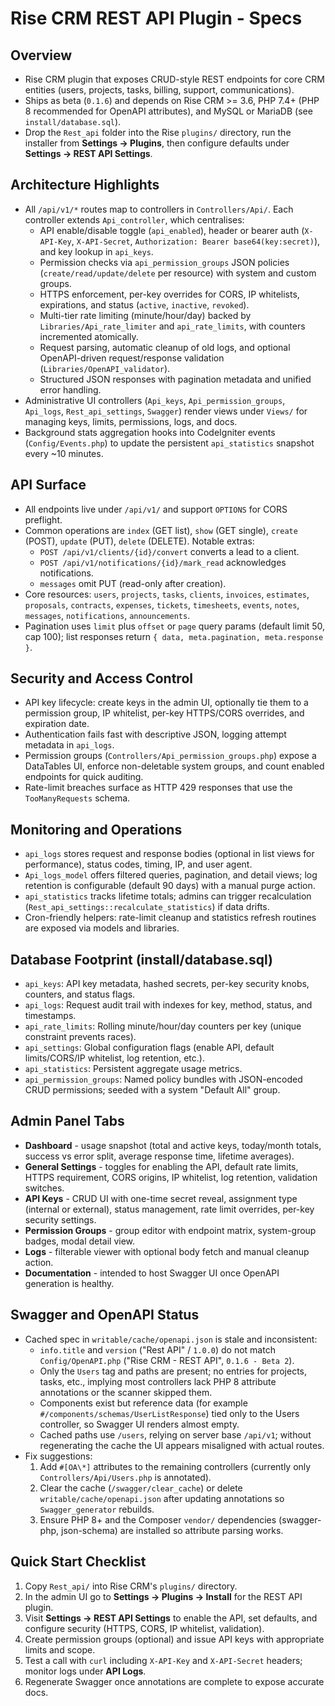 # Rise CRM REST API Plugin - Specs

## Overview
- Rise CRM plugin that exposes CRUD-style REST endpoints for core CRM entities (users, projects, tasks, billing, support, communications).
- Ships as beta (`0.1.6`) and depends on Rise CRM >= 3.6, PHP 7.4+ (PHP 8 recommended for OpenAPI attributes), and MySQL or MariaDB (see `install/database.sql`).
- Drop the `Rest_api` folder into the Rise `plugins/` directory, run the installer from **Settings -> Plugins**, then configure defaults under **Settings -> REST API Settings**.

## Architecture Highlights
- All `/api/v1/*` routes map to controllers in `Controllers/Api/`. Each controller extends `Api_controller`, which centralises:
  - API enable/disable toggle (`api_enabled`), header or bearer auth (`X-API-Key`, `X-API-Secret`, `Authorization: Bearer base64(key:secret)`), and key lookup in `api_keys`.
  - Permission checks via `api_permission_groups` JSON policies (`create/read/update/delete` per resource) with system and custom groups.
  - HTTPS enforcement, per-key overrides for CORS, IP whitelists, expirations, and status (`active`, `inactive`, `revoked`).
  - Multi-tier rate limiting (minute/hour/day) backed by `Libraries/Api_rate_limiter` and `api_rate_limits`, with counters incremented atomically.
  - Request parsing, automatic cleanup of old logs, and optional OpenAPI-driven request/response validation (`Libraries/OpenAPI_validator`).
  - Structured JSON responses with pagination metadata and unified error handling.
- Administrative UI controllers (`Api_keys`, `Api_permission_groups`, `Api_logs`, `Rest_api_settings`, `Swagger`) render views under `Views/` for managing keys, limits, permissions, logs, and docs.
- Background stats aggregation hooks into CodeIgniter events (`Config/Events.php`) to update the persistent `api_statistics` snapshot every ~10 minutes.

## API Surface
- All endpoints live under `/api/v1/` and support `OPTIONS` for CORS preflight.
- Common operations are `index` (GET list), `show` (GET single), `create` (POST), `update` (PUT), `delete` (DELETE). Notable extras:
  - `POST /api/v1/clients/{id}/convert` converts a lead to a client.
  - `POST /api/v1/notifications/{id}/mark_read` acknowledges notifications.
  - `messages` omit PUT (read-only after creation).
- Core resources: `users`, `projects`, `tasks`, `clients`, `invoices`, `estimates`, `proposals`, `contracts`, `expenses`, `tickets`, `timesheets`, `events`, `notes`, `messages`, `notifications`, `announcements`.
- Pagination uses `limit` plus `offset` or `page` query params (default limit 50, cap 100); list responses return `{ data, meta.pagination, meta.response }`.

## Security and Access Control
- API key lifecycle: create keys in the admin UI, optionally tie them to a permission group, IP whitelist, per-key HTTPS/CORS overrides, and expiration date.
- Authentication fails fast with descriptive JSON, logging attempt metadata in `api_logs`.
- Permission groups (`Controllers/Api_permission_groups.php`) expose a DataTables UI, enforce non-deletable system groups, and count enabled endpoints for quick auditing.
- Rate-limit breaches surface as HTTP 429 responses that use the `TooManyRequests` schema.

## Monitoring and Operations
- `api_logs` stores request and response bodies (optional in list views for performance), status codes, timing, IP, and user agent.
- `Api_logs_model` offers filtered queries, pagination, and detail views; log retention is configurable (default 90 days) with a manual purge action.
- `api_statistics` tracks lifetime totals; admins can trigger recalculation (`Rest_api_settings::recalculate_statistics`) if data drifts.
- Cron-friendly helpers: rate-limit cleanup and statistics refresh routines are exposed via models and libraries.

## Database Footprint (install/database.sql)
- `api_keys`: API key metadata, hashed secrets, per-key security knobs, counters, and status flags.
- `api_logs`: Request audit trail with indexes for key, method, status, and timestamps.
- `api_rate_limits`: Rolling minute/hour/day counters per key (unique constraint prevents races).
- `api_settings`: Global configuration flags (enable API, default limits/CORS/IP whitelist, log retention, etc.).
- `api_statistics`: Persistent aggregate usage metrics.
- `api_permission_groups`: Named policy bundles with JSON-encoded CRUD permissions; seeded with a system "Default All" group.

## Admin Panel Tabs
- **Dashboard** - usage snapshot (total and active keys, today/month totals, success vs error split, average response time, lifetime averages).
- **General Settings** - toggles for enabling the API, default rate limits, HTTPS requirement, CORS origins, IP whitelist, log retention, validation switches.
- **API Keys** - CRUD UI with one-time secret reveal, assignment type (internal or external), status management, rate limit overrides, per-key security settings.
- **Permission Groups** - group editor with endpoint matrix, system-group badges, modal detail view.
- **Logs** - filterable viewer with optional body fetch and manual cleanup action.
- **Documentation** - intended to host Swagger UI once OpenAPI generation is healthy.

## Swagger and OpenAPI Status
- Cached spec in `writable/cache/openapi.json` is stale and inconsistent:
  - `info.title` and `version` ("Rest API" / `1.0.0`) do not match `Config/OpenAPI.php` ("Rise CRM - REST API", `0.1.6 - Beta 2`).
  - Only the `Users` tag and paths are present; no entries for projects, tasks, etc., implying most controllers lack PHP 8 attribute annotations or the scanner skipped them.
  - Components exist but reference data (for example `#/components/schemas/UserListResponse`) tied only to the Users controller, so Swagger UI renders almost empty.
  - Cached paths use `/users`, relying on server base `/api/v1`; without regenerating the cache the UI appears misaligned with actual routes.
- Fix suggestions:
  1. Add `#[OA\*]` attributes to the remaining controllers (currently only `Controllers/Api/Users.php` is annotated).
  2. Clear the cache (`/swagger/clear_cache`) or delete `writable/cache/openapi.json` after updating annotations so `Swagger_generator` rebuilds.
  3. Ensure PHP 8+ and the Composer `vendor/` dependencies (swagger-php, json-schema) are installed so attribute parsing works.

## Quick Start Checklist
1. Copy `Rest_api/` into Rise CRM's `plugins/` directory.
2. In the admin UI go to **Settings -> Plugins -> Install** for the REST API plugin.
3. Visit **Settings -> REST API Settings** to enable the API, set defaults, and configure security (HTTPS, CORS, IP whitelist, validation).
4. Create permission groups (optional) and issue API keys with appropriate limits and scope.
5. Test a call with `curl` including `X-API-Key` and `X-API-Secret` headers; monitor logs under **API Logs**.
6. Regenerate Swagger once annotations are complete to expose accurate docs.
